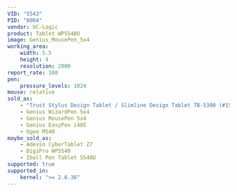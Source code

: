 ```yaml
---
VID: "5543"
PID: "0004"
vendor: UC-Logic
product: Tablet WP5540U
image: Genius_MousePen_5x4
working_area:
    width: 5.5
    height: 4
    resolution: 2000
report_rate: 100
pen:
    pressure_levels: 1024
mouse: relative
sold_as:
    - "Trust Stylus Design Tablet / Slimline Design Tablet TB-5300 (#15356)"
    - Genius WizardPen 5x4
    - Genius MousePen 5x4
    - Genius EasyPen i405
    - Ugee M540
maybe_sold_as:
    - Adesso CyberTablet Z7
    - DigiPro WP5540
    - Iball Pen Tablet 5540U
supported: true
supported_in:
    kernel: ">= 2.6.36"
---
```

